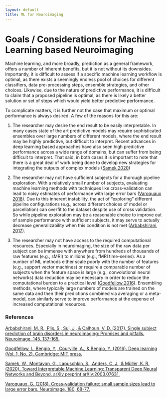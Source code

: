```yaml
---
layout: default
title: ML for Neuroimaging
---
```


# Goals / Considerations for Machine Learning based Neuroimaging

Machine learning, and more broadly, prediction as a general framework, offers a number of inherent benefits, but it is not without its downsides. Importantly, it is difficult to assess if a specific machine learning workflow is optimal, as there exists a seemingly endless pool of choices for different classifiers, data pre-processing steps, ensemble strategies, and other choices. Likewise, due to the nature of predictive performance, it is difficult to claim that a proposed pipeline is optimal, as there is likely a better solution or set of steps which would yield better predictive performance. 

To complicate matters, it is further not the case that maximum or optimal performance is always desired. A few of the reasons for this are: 

1. The researcher may desire the end result to be easily interpretable. In many cases state of the art predictive models may require sophisticated ensembles over large numbers of different models, where the end result may be highly predictive, but difficult to interpret. Recent advances in deep learning based approaches have also seen high predictive performance across a wide range of domains, but can suffer from being difficult to interpret. That said, in both cases it is important to note that there is a great deal of work being done to develop new strategies for integrating the outputs of complex models ([Samek 2020](https://arxiv.org/abs/2003.07631))

2. The researcher may not have sufficient subjects for a thorough pipeline exploration. With a relatively small number of subjects, evaluating machine learning methods with techniques like cross-validation can lead to noisy estimates of performance with large error bars ([Varoquaux 2018](https://pubmed.ncbi.nlm.nih.gov/28655633/)). Due to this inherent instability, the act of “exploring” different pipeline configurations (e.g., across different choices of model or parcellation) can overfit to the dataset despite use of cross validation. So while pipeline exploration may be a reasonable choice to improve out of sample performance with sufficient subjects, it may serve to actually decrease generalizability when this condition is not met ([Arbabshirani, 2017](https://pubmed.ncbi.nlm.nih.gov/27012503/)). 

3. The researcher may not have access to the required computational resources. Especially in neuroimaging, the size of the raw data per subject can be immense with anywhere from hundreds of thousands of raw features (e.g., sMRI) to millions (e.g., fMRI time-series). As a number of ML methods either scale poorly with the number of features (e.g., support vector machines) or require a comparable number of subjects when the feature space is large (e.g., convolutional neural networks) data reduction may be necessary in order to reduce the computational burden to a practical level ([Goodfellow 2016](https://www.deeplearningbook.org/)). Ensembling methods, where typically large numbers of models are trained on the same data and then their predictions combined via averaging or a meta-model, can similarly serve to improve performance at the expense of increased computational resources.

### References

[Arbabshirani, M. R., Plis, S., Sui, J., & Calhoun, V. D. (2017). Single subject prediction of brain disorders in neuroimaging: Promises and pitfalls. Neuroimage, 145, 137-165.](https://pubmed.ncbi.nlm.nih.gov/27012503/)

[Goodfellow, I., Bengio, Y., Courville, A., & Bengio, Y. (2016). Deep learning (Vol. 1, No. 2). Cambridge: MIT press.](https://www.deeplearningbook.org/)

[Samek, W., Montavon, G., Lapuschkin, S., Anders, C. J., & Müller, K. R. (2020). Toward Interpretable Machine Learning: Transparent Deep Neural Networks and Beyond. arXiv preprint arXiv:2003.07631.](https://arxiv.org/abs/2003.07631)

[Varoquaux, G. (2018). Cross-validation failure: small sample sizes lead to large error bars. Neuroimage, 180, 68-77.](https://pubmed.ncbi.nlm.nih.gov/28655633/)